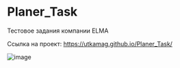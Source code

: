 # Planer_Task

Тестовое задания компании ELMA

Ссылка на проект: https://utkamag.github.io/Planer_Task/

![image](https://user-images.githubusercontent.com/92789705/155692128-94e712da-ddee-4eff-ba65-a916cd7c99c8.png)

